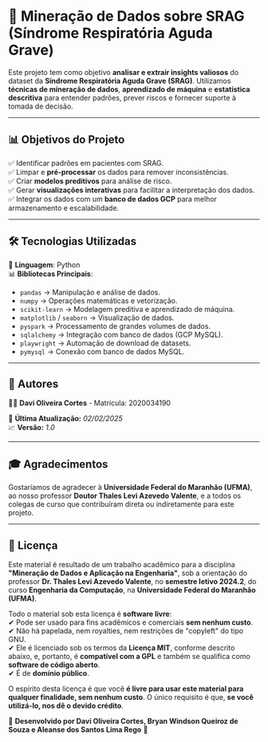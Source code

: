 # 🏥 Mineração de Dados sobre SRAG (Síndrome Respiratória Aguda Grave)

Este projeto tem como objetivo **analisar e extrair insights valiosos** do dataset da **Síndrome Respiratória Aguda Grave (SRAG)**. Utilizamos **técnicas de mineração de dados**, **aprendizado de máquina** e **estatística descritiva** para entender padrões, prever riscos e fornecer suporte à tomada de decisão.

---

## **📊 Objetivos do Projeto**
✅ Identificar padrões em pacientes com SRAG.  
✅ Limpar e **pré-processar** os dados para remover inconsistências.  
✅ Criar **modelos preditivos** para análise de risco.  
✅ Gerar **visualizações interativas** para facilitar a interpretação dos dados.  
✅ Integrar os dados com um **banco de dados GCP** para melhor armazenamento e escalabilidade.  

---

## **🛠️ Tecnologias Utilizadas**
🚀 **Linguagem**: Python  
📊 **Bibliotecas Principais**:
- `pandas` → Manipulação e análise de dados.
- `numpy` → Operações matemáticas e vetorização.
- `scikit-learn` → Modelagem preditiva e aprendizado de máquina.
- `matplotlib` / `seaborn` → Visualização de dados.
- `pyspark` → Processamento de grandes volumes de dados.
- `sqlalchemy` → Integração com banco de dados (GCP MySQL).
- `playwright` → Automação de download de datasets.
- `pymysql` → Conexão com banco de dados MySQL.

---

## **💂 Autores**
👨‍💻 **Davi Oliveira Cortes** - Matrícula: 2020034190  

📅 **Última Atualização:** *02/02/2025*  
📈 **Versão:** *1.0*  

---

## **🎓 Agradecimentos**
Gostaríamos de agradecer à **Universidade Federal do Maranhão (UFMA)**, ao nosso professor **Doutor Thales Levi Azevedo Valente**, e a todos os colegas de curso que contribuíram direta ou indiretamente para este projeto.

---

## **📃 Licença**
Este material é resultado de um trabalho acadêmico para a disciplina **"Mineração de Dados e Aplicação na Engenharia"**, sob a orientação do professor **Dr. Thales Levi Azevedo Valente**, no **semestre letivo 2024.2**, do curso **Engenharia da Computação**, na **Universidade Federal do Maranhão (UFMA)**.

Todo o material sob esta licença é **software livre**:  
✔ Pode ser usado para fins acadêmicos e comerciais **sem nenhum custo**.  
✔ Não há papelada, nem royalties, nem restrições de "copyleft" do tipo GNU.  
✔ Ele é licenciado sob os termos da **Licença MIT**, conforme descrito abaixo, e, portanto, é **compatível com a GPL** e também se qualifica como **software de código aberto**.  
✔ É de **domínio público**.

O espírito desta licença é que você **é livre para usar este material para qualquer finalidade, sem nenhum custo**. O único requisito é que, **se você utilizá-lo, nos dê o devido crédito**.  


📌 **Desenvolvido por Davi Oliveira Cortes, Bryan Windson Queiroz de Souza e Aleanse dos Santos Lima Rego** 🚀

